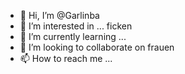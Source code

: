 - 👋 Hi, I’m @Garlinba
- 👀 I’m interested in ... ficken
- 🌱 I’m currently learning ...
- 💞️ I’m looking to collaborate on frauen
- 📫 How to reach me ...

<!---
Garlinba/Garlinba is a ✨ special ✨ repository because its `README.md` (this file) appears on your GitHub profile.
You can click the Preview link to take a look at your changes.
--->
